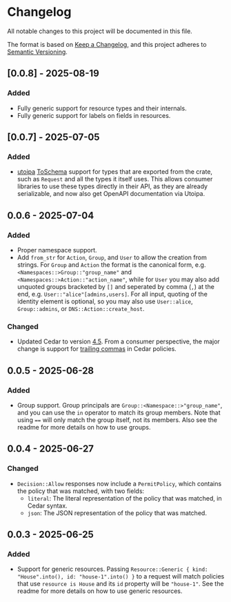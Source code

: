 # Changelog

All notable changes to this project will be documented in this file.

The format is based on [Keep a Changelog](https://keepachangelog.com/en/1.1.0/),
and this project adheres to [Semantic Versioning](https://semver.org/spec/v2.0.0.html).

## [0.0.8] - 2025-08-19

### Added

- Fully generic support for resource types and their internals.
- Fully generic support for labels on fields in resources.

## [0.0.7] - 2025-07-05

### Added

- [utoipa](https://docs.rs/utoipa/latest/utoipa/) [ToSchema](https://docs.rs/utoipa/latest/utoipa/derive.ToSchema.html) support for types that are exported from the crate, such as `Request` and all the types it itself uses. This allows consumer libraries to use these types directly in their API, as they are already serializable, and now also get OpenAPI documentation via Utoipa.

## 0.0.6 - 2025-07-04

### Added

- Proper namespace support.
- Add `from_str` for `Action`, `Group`, and `User` to allow the creation from strings. For `Group` and `Action` the format is the canonical form, e.g. `<Namespaces::>Group::"group_name"` and `<Namespaces::>Action::"action_name"`, while for `User` you may also add unquoted groups bracketed by `[]` and seperated by comma (`,`) at the end, e.g. `User::"alice"[admins,users]`. For all input, quoting of the identity element is optional, so you may also use `User::alice`, `Group::admins`, or `DNS::Action::create_host`.

### Changed

- Updated Cedar to version [4.5](https://github.com/cedar-policy/cedar/releases/tag/v4.5.0). From a consumer perspective, the major change is support for [trailing commas](https://github.com/cedar-policy/rfcs/blob/main/text/0071-trailing-commas.md) in Cedar policies.

## 0.0.5 - 2025-06-28

### Added

- Group support. Group principals are `Group::<Namespace::>"group_name"`, and you can use the `in` operator to match its group members. Note that using `==` will only match the group itself, not its members. Also see the readme for more details on how to use groups.

## 0.0.4 - 2025-06-27

### Changed

- `Decision::Allow` responses now include a `PermitPolicy`, which contains the policy that was matched, with two fields:
  - `literal`: The literal representation of the policy that was matched, in Cedar syntax.
  - `json`: The JSON representation of the policy that was matched.

## 0.0.3 - 2025-06-25

### Added

- Support for generic resources. Passing `Resource::Generic { kind: "House".into(), id: "house-1".into() }` to a request will match policies that use `resource is House` and its `id` property will be `"house-1"`. See the readme for more details on how to use generic resources.
